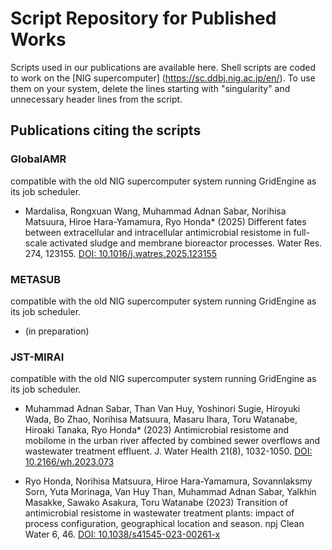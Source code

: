 # Script Repository for Published Works
Scripts used in our publications are available here.
Shell scripts are coded to work on the [NIG supercomputer] (https://sc.ddbj.nig.ac.jp/en/). To use them on your system, delete the lines starting with "singularity" and unnecessary header lines from the script.

## Publications citing the scripts
### GlobalAMR
compatible with the old NIG supercomputer system running GridEngine as its job scheduler.

* Mardalisa, Rongxuan Wang, Muhammad Adnan Sabar, Norihisa Matsuura, Hiroe Hara-Yamamura, Ryo Honda* (2025) Different fates between extracellular and intracellular antimicrobial resistome in full-scale activated sludge and membrane bioreactor processes. Water Res. 274, 123155. [DOI: 10.1016/j.watres.2025.123155](https://doi.org/10.1016/j.watres.2025.123155)

### METASUB
compatible with the old NIG supercomputer system running GridEngine as its job scheduler.
* (in preparation)

### JST-MIRAI
compatible with the old NIG supercomputer system running GridEngine as its job scheduler.

* Muhammad Adnan Sabar, Than Van Huy, Yoshinori Sugie, Hiroyuki Wada, Bo Zhao, Norihisa Matsuura, Masaru Ihara, Toru Watanabe, Hiroaki Tanaka, Ryo Honda* (2023) Antimicrobial resistome and mobilome in the urban river affected by combined sewer overflows and wastewater treatment effluent. J. Water Health 21(8), 1032-1050. [DOI: 10.2166/wh.2023.073](https://doi.org/10.2166/wh.2023.073)

* Ryo Honda, Norihisa Matsuura, Hiroe Hara-Yamamura, Sovannlaksmy Sorn, Yuta Morinaga, Van Huy Than, Muhammad Adnan Sabar, Yalkhin Masakke, Sawako Asakura, Toru Watanabe (2023) Transition of antimicrobial resistome in wastewater treatment plants: impact of process configuration, geographical location and season. npj Clean Water 6, 46. [DOI: 10.1038/s41545-023-00261-x](https://doi.org/10.1038/s41545-023-00261-x)


